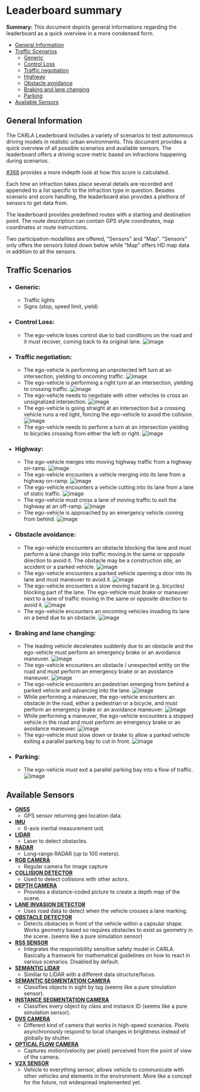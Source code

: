 # Leaderboard summary

**Summary:** This document depicts general informations regarding the leaderboard as a quick overview in a more condensed form.

- [General Information](#general-information)
- [Traffic Scenarios](#traffic-scenarios)
  - [Generic](#generic)
  - [Control Loss](#control-loss)
  - [Traffic negotiation](#traffic-negotiation)
  - [Highway](#highway)
  - [Obstacle avoidance](#obstacle-avoidance)
  - [Braking and lane changing](#braking-and-lane-changing)
  - [Parking](#parking)
- [Available Sensors](#available-sensors)

## General Information

The CARLA Leaderboard includes a variety of scenarios to test autonomous driving models in realistic urban environments. This document provides a quick overview of all possible scenarios and available sensors.
The leaderboard offers a driving score metric based on infractions happening during scenarios.

[#366](https://github.com/una-auxme/paf/issues/366) provides a more indepth look at how this score is calculated.

Each time an infraction takes place several details are recorded and appended to a list specific to the infraction type in question. Besides scenario and score handling, the leaderboard also provides a plethora of sensors to get data from.

The leaderboard provides predefined routes with a starting and destination point. The route description can contain GPS style coordinates, map coordinates or route instructions.

Two participation modalities are offered, "Sensors" and "Map". "Sensors" only offers the sensors listed down below while "Map" offers HD map data in addition to all the sensors.

## Traffic Scenarios

- ### **Generic:**

  - Traffic lights
  - Signs (stop, speed limit, yield)
  
- ### **Control Loss:**

  - The ego-vehicle loses control due to bad conditions on the road and it must recover, coming back to its original lane.
    ![image](https://leaderboard.carla.org/assets/images/TR01.png)
    
- ### **Traffic negotiation:**
    
  - The ego-vehicle is performing an unprotected left turn at an intersection, yielding to oncoming traffic.
    ![image](https://leaderboard.carla.org/assets/images/TR08.png)
  - The ego-vehicle is performing a right turn at an intersection, yielding to crossing traffic.
    ![image](https://leaderboard.carla.org/assets/images/TR09.png)
  - The ego-vehicle needs to negotiate with other vehicles to cross an unsignalized intersection.
    ![image](https://leaderboard.carla.org/assets/images/TR10.png)
  - The ego-vehicle is going straight at an intersection but a crossing vehicle runs a red light, forcing the ego-vehicle to avoid the collision.
    ![image](https://leaderboard.carla.org/assets/images/TR07.png)
  - The ego-vehicle needs to perform a turn at an intersection yielding to bicycles crossing from either the left or right.
    ![image](https://leaderboard.carla.org/assets/images/TR13.png)
    
- ### **Highway:**
    
  - The ego-vehicle merges into moving highway traffic from a highway on-ramp.
    ![image](https://leaderboard.carla.org/assets/images/TR18.png)
  - The ego-vehicle encounters a vehicle merging into its lane from a highway on-ramp.
    ![image](https://leaderboard.carla.org/assets/images/TR19.png)
  - The ego-vehicle encounters a vehicle cutting into its lane from a lane of static traffic.
    ![image](https://leaderboard.carla.org/assets/images/TR20.png)
  - The ego-vehicle must cross a lane of moving traffic to exit the highway at an off-ramp.
    ![image](https://leaderboard.carla.org/assets/images/TR21.png)
  - The ego-vehicle is approached by an emergency vehicle coming from behind.
    ![image](https://leaderboard.carla.org/assets/images/TR23.png)
    
- ### **Obstacle avoidance:**
    
  - The ego-vehicle encounters an obstacle blocking the lane and must perform a lane change into traffic moving in the same or opposite direction to avoid it. The obstacle may be a construction site, an accident or a parked vehicle.
    ![image](https://leaderboard.carla.org/assets/images/TR14.png)
  - The ego-vehicle encounters a parked vehicle opening a door into its lane and must maneuver to avoid it.
    ![image](https://leaderboard.carla.org/assets/images/TR15.png)
  - The ego-vehicle encounters a slow moving hazard (e.g. bicycles) blocking part of the lane. The ego-vehicle must brake or maneuver next to a lane of traffic moving in the same or opposite direction to avoid it.
    ![image](https://leaderboard.carla.org/assets/images/TR16.png)
  - The ego-vehicle encounters an oncoming vehicles invading its lane on a bend due to an obstacle.
    ![image](https://leaderboard.carla.org/assets/images/TR22.png)
    
- ### **Braking and lane changing:**
    
  - The leading vehicle decelerates suddenly due to an obstacle and the ego-vehicle must perform an emergency brake or an avoidance maneuver.
    ![image](https://leaderboard.carla.org/assets/images/TR02.png)
  - The ego-vehicle encounters an obstacle / unexpected entity on the road and must perform an emergency brake or an avoidance maneuver.
    ![image](https://leaderboard.carla.org/assets/images/TR03.png)
  - The ego-vehicle encounters an pedestrian emerging from behind a parked vehicle and advancing into the lane.
    ![image](https://leaderboard.carla.org/assets/images/TR17.png)
  - While performing a maneuver, the ego-vehicle encounters an obstacle in the road, either a pedestrian or a bicycle, and must perform an emergency brake or an avoidance maneuver.
    ![image](https://leaderboard.carla.org/assets/images/TR04.png)
  - While performing a maneuver, the ego-vehicle encounters a stopped vehicle in the road and must perform an emergency brake or an avoidance maneuver.
    ![image](https://leaderboard.carla.org/assets/images/TR19a.png)
  - The ego-vehicle must slow down or brake to allow a parked vehicle exiting a parallel parking bay to cut in front.
    ![image](https://leaderboard.carla.org/assets/images/TR12.png)
    
- ### **Parking:**
    
  - The ego-vehicle must exit a parallel parking bay into a flow of traffic.
    ![image](https://leaderboard.carla.org/assets/images/TR11.png)

## Available Sensors

- **[GNSS](https://carla.readthedocs.io/en/latest/ref_sensors/#gnss-sensor)**
  - GPS sensor returning geo location data.
- **[IMU](https://carla.readthedocs.io/en/latest/ref_sensors/#imu-sensor)**
  - 6-axis inertial measurement unit.
- **[LIDAR](https://carla.readthedocs.io/en/latest/ref_sensors/#lidar-sensor)**
  - Laser to detect obstacles.
- **[RADAR](https://carla.readthedocs.io/en/latest/ref_sensors/#radar-sensor)**
  - Long-range RADAR (up to 100 meters).
- **[RGB CAMERA](https://carla.readthedocs.io/en/latest/ref_sensors/#rgb-camera)**
  - Regular camera for image capture
- **[COLLISION DETECTOR](https://carla.readthedocs.io/en/latest/ref_sensors/#collision-detector)**
  - Used to detect collisions with other actors.
- **[DEPTH CAMERA](https://carla.readthedocs.io/en/latest/ref_sensors/#depth-camera)**
  - Provides a distance-coded picture to create a depth map of the scene.
- **[LANE INVASION DETECTOR](https://carla.readthedocs.io/en/latest/ref_sensors/#lane-invasion-detector)**
  - Uses road data to detect when the vehicle crosses a lane marking.
- **[OBSTACLE DETECTOR](https://carla.readthedocs.io/en/latest/ref_sensors/#obstacle-detector)**
  - Detects obstacles in front of the vehicle within a capsular shape. Works geometry based so requires obstacles to exist as geometry in the scene. (seems like a pure simulation sensor)
- **[RSS SENSOR](https://carla.readthedocs.io/en/latest/ref_sensors/#rss-sensor)**
  - Integrates the responisbility sensitive safety model in CARLA. Basically a framwork for mathematical guidelines on how to react in various scenarios. Disabled by default.
- **[SEMANTIC LIDAR](https://carla.readthedocs.io/en/latest/ref_sensors/#semantic-lidar-sensor)**
  - Similiar to LIDAR with a different data structure/focus.
- **[SEMANTIC SEGMENTATION CAMERA](https://carla.readthedocs.io/en/latest/ref_sensors/#semantic-segmentation-camera)**
  - Classifies objects in sight by tag (seems like a pure simulation sensor).
- **[INSTANCE SEGMENTATION CAMERA](https://carla.readthedocs.io/en/latest/ref_sensors/#instance-segmentation-camera)**
  - Classifies every object by class and instance ID (seems like a pure simulation sensor).
- **[DVS CAMERA](https://carla.readthedocs.io/en/latest/ref_sensors/#dvs-camera)**
  - Different kind of camera that works in high-speed scenarios. Pixels asynchronously respond to local changes in brightness instead of globally by shutter.
- **[OPTICAL FLOW CAMERA](https://carla.readthedocs.io/en/latest/ref_sensors/#optical-flow-camera)**
  - Captures motion(velocity per pixel) perceived from the point of view of the camera.
- **[V2X SENSOR](https://carla.readthedocs.io/en/latest/ref_sensors/#v2x-sensor)**
  - Vehicle to everything sensor, allows vehicle to communicate with other vehicles and elements in the environment. More like a concept for the future, not widespread implemented yet.
